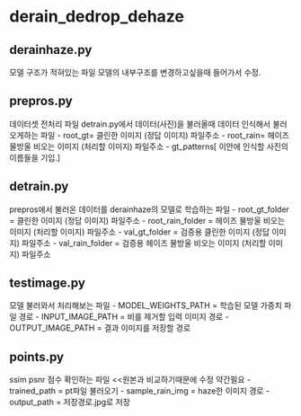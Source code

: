 # derain_dedrop_dehaze

## derainhaze.py
모델 구조가 적혀있는 파일 모델의 내부구조를 변경하고싶을때 들어가서 수정.

## prepros.py
데이터셋 전처리 파일 detrain.py에서 데이터(사진)을 불러올때 데이터 인식해서 불러오게하는 파일 
    - root_gt= 클린한 이미지 (정답 이미지) 파일주소
    - root_rain= 헤이즈 물방울 비오는 이미지 (처리할 이미지) 파일주소
    - gt_patterns[ 이안에 인식할 사진의 이름들을 기입.]
## detrain.py
prepros에서 불러온 데이터를 derainhaze의 모델로 학습하는 파일
    - root_gt_folder = 클린한 이미지 (정답 이미지) 파일주소
    - root_rain_folder = 헤이즈 물방울 비오는 이미지 (처리할 이미지) 파일주소
    - val_gt_folder   = 검증용 클린한 이미지 (정답 이미지) 파일주소
    - val_rain_folder = 검증용 헤이즈 물방울 비오는 이미지 (처리할 이미지) 파일주소
## testimage.py
모델 불러와서 처리해보는 파일
    - MODEL_WEIGHTS_PATH = 학습된 모델 가중치 파일 경로
    - INPUT_IMAGE_PATH = 비를 제거할 입력 이미지 경로
    - OUTPUT_IMAGE_PATH = 결과 이미지를 저장할 경로
## points.py
ssim psnr 점수 확인하는 파일 <<원본과 비교하기때문에 수정 약간필요
    - trained_path = pt파일 불러오기
    - sample_rain_img = haze한 이미지 경로
    - output_path = 저장경로.jpg로 저장








